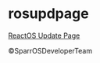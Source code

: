 # rosupdpage
<a href="https://sparrosdeveloperteam-win.github.io/rosupdpage/index.html">ReactOS Update Page</a>

&copy;SparrOSDeveloperTeam
